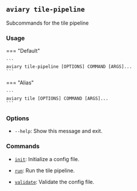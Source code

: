 ## `aviary tile-pipeline`

Subcommands for the tile pipeline

### Usage

=== "Default"

    ```
    aviary tile-pipeline [OPTIONS] COMMAND [ARGS]...
    ```

=== "Alias"

    ```
    aviary tile [OPTIONS] COMMAND [ARGS]...
    ```

### Options

- `--help`: Show this message and exit.

### Commands

- [`init`][init]: Initialize a config file.
- [`run`][run]: Run the tile pipeline.
- [`validate`][validate]: Validate the config file.

  [init]: tile_pipeline_init.md
  [run]: tile_pipeline_run.md
  [validate]: tile_pipeline_validate.md
